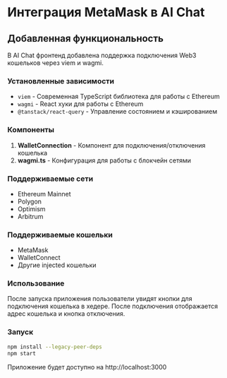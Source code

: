# Интеграция MetaMask в AI Chat

## Добавленная функциональность

В AI Chat фронтенд добавлена поддержка подключения Web3 кошельков через viem и wagmi.

### Установленные зависимости

- `viem` - Современная TypeScript библиотека для работы с Ethereum
- `wagmi` - React хуки для работы с Ethereum
- `@tanstack/react-query` - Управление состоянием и кэшированием

### Компоненты

1. **WalletConnection** - Компонент для подключения/отключения кошелька
2. **wagmi.ts** - Конфигурация для работы с блокчейн сетями

### Поддерживаемые сети

- Ethereum Mainnet
- Polygon
- Optimism  
- Arbitrum

### Поддерживаемые кошельки

- MetaMask
- WalletConnect
- Другие injected кошельки

### Использование

После запуска приложения пользователи увидят кнопки для подключения кошелька в хедере. После подключения отображается адрес кошелька и кнопка отключения.

### Запуск

```bash
npm install --legacy-peer-deps
npm start
```

Приложение будет доступно на http://localhost:3000
